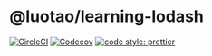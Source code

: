 # @luotao/learning-lodash

<a href="https://circleci.com/gh/luotaoyeah/learning-lodash/tree/master"><img alt="CircleCI" src="https://img.shields.io/circleci/build/github/luotaoyeah/learning-lodash/master.svg"></a>
<a href="https://codecov.io/gh/luotaoyeah/learning-lodash"><img alt="Codecov" src="https://img.shields.io/codecov/c/github/luotaoyeah/learning-lodash.svg"></a>
<a href="https://prettier.io/"><img alt="code style: prettier" src="https://img.shields.io/badge/code_style-prettier-ff69b4.svg"></a>
